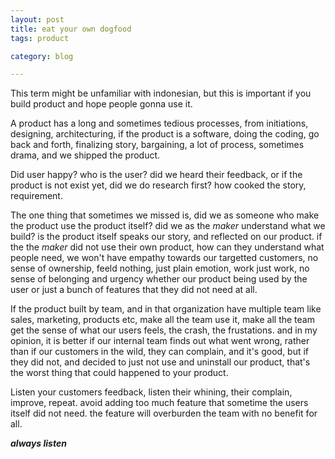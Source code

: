 ```yaml
---
layout: post
title: eat your own dogfood
tags: product

category: blog

---
```



This term might be unfamiliar with indonesian, but this is important if you build product and hope people gonna use it.

A product has a long and sometimes tedious processes, from initiations, designing, architecturing, if the product is a software, doing the coding, go back and forth, finalizing story, bargaining, a lot of process, sometimes drama, and we shipped the product.

Did user happy? who is the user? did we heard their feedback, or if the product is not exist yet, did we do research first? how cooked the story, requirement.

The one thing that sometimes we missed is, did we as someone who make the product use the product itself? did we as the _maker_ understand what we build? is the product itself speaks our story, and reflected on our product. if the the _maker_ did not use their own product, how can they understand what people need, we won't have empathy towards our targetted customers, no sense of ownership, feeld nothing, just plain emotion, work just work, no sense of belonging and urgency whether our product being used by the user or just a bunch of features that they did not need at all.

If the product built by team, and in that organization have multiple team like sales, marketing, products etc, make all the team use it, make all the team get the sense of what our users feels, the crash, the frustations. and in my opinion, it is better if our internal team finds out what went wrong, rather than if our customers in the wild, they can complain, and it's good, but if they did not, and decided to just not use and uninstall our product, that's the worst thing that could happened to your product.

Listen your customers feedback, listen their whining, their complain, improve, repeat. 
avoid adding too much feature that sometime the users itself did not need. the feature will overburden the team with no benefit for all.

**_always listen_** 
